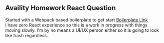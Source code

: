 ## Availity Homework React Question
Started with a Webpack based boilerplate to get start [Boilerplate Link](https://github.com/HashemKhalifa/webpack-react-boilerplate)<br>
I have zero React experience so this is a work in progress with things moving slowly. I'm by no means a UI/UX person either so it is going to look like trash regardless.
